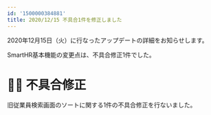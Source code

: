 ```yaml
---
id: '1500000384881'
title: 2020/12/15 不具合1件を修正しました
---
```

2020年12月15日（火）に行なったアップデートの詳細をお知らせします。

SmartHR基本機能の変更点は、不具合修正1件でした。

# 👨‍⚕️ 不具合修正

旧従業員検索画面のソートに関する1件の不具合修正を行ないました。
